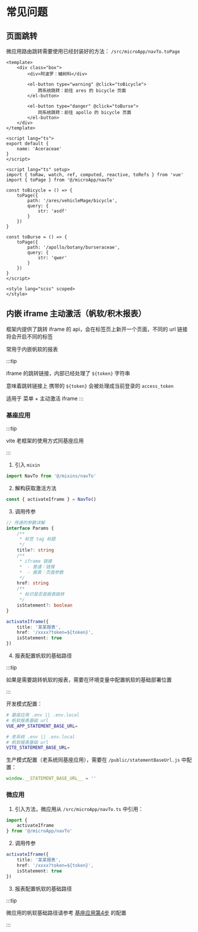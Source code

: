 # 常见问题

## 页面跳转

微应用路由跳转需要使用已经封装好的方法： `/src/microApp/navTo.toPage`

```vue
<template>
    <div class="box">
        <div>阿波罗：槭树科</div>

        <el-button type="warning" @click="toBicycle">
            跨系统跳转：前往 ares 的 bicycle 页面
        </el-button>

        <el-button type="danger" @click="toBurse">
            同系统跳转：前往 apollo 的 bicycle 页面
        </el-button>
    </div>
</template>

<script lang="ts">
export default {
    name: 'Aceraceae'
}
</script>

<script lang="ts" setup>
import { toRaw, watch, ref, computed, reactive, toRefs } from 'vue'
import { toPage } from '@/microApp/navTo'

const toBicycle = () => {
    toPage({
        path: '/ares/vehicleMage/bicycle',
        query: {
            str: 'asdf'
        }
    })
}

const toBurse = () => {
    toPage({
        path: '/apollo/botany/burseraceae',
        query: {
            str: 'qwer'
        }
    })
}
</script>

<style lang="scss" scoped>
</style>
```

## 内嵌 iframe 主动激活（帆软/积木报表）

框架内提供了跳转 iframe 的 api，会在标签页上新开一个页面，不同的 url 链接将会开启不同的标签

常用于内嵌帆软的报表

:::tip

iframe 的跳转链接，内部已经处理了 `${token}` 字符串

意味着跳转链接上 携带的 `${token}` 会被处理成当前登录的 `access_token`

适用于 菜单 + 主动激活 iframe
:::

### 基座应用

:::tip

vite 老框架的使用方式同基座应用

:::

1. 引入 `mixin`

```ts
import NavTo from '@/mixins/navTo'
```

2. 解构获取激活方法

```ts
const { activateIframe } = NavTo()
```

3. 调用传参

```ts
// 传递的参数详解
interface Params { 
    /**
     * 标签 tag 标题
     */
    title?: string
    /**
     * iframe 链接
     *  - 普通：链接
     *  - 报表：页面参数
     */
    href: string
    /**
     * 标识是否是报表跳转
     */
    isStatement?: boolean
}

activateIframe({
    title: '某某报表',
    href: '/xxxx?token=${token}',
    isStatement: true
})
```

4. 报表配置帆软的基础路径

:::tip

如果是需要跳转帆软的报表，需要在环境变量中配置帆软的基础部署位置

:::

开发模式配置：

```zsh
# 基座应用 .env || .env.local
# 帆软报表基础 url
VUE_APP_STATEMENT_BASE_URL=

# 老系统 .env || .env.local
# 帆软报表基础 url
VITE_STATEMENT_BASE_URL=
```

生产模式配置（老系统同基座应用），需要在 `/public/statementBaseUrl.js` 中配置：

```js
window.__STATEMENT_BASE_URL__ = ''
```

### 微应用

1. 引入方法，微应用从 `/src/microApp/navTo.ts` 中引用：

```js
import {
    activateIframe
} from '@/microApp/navTo'
```

2. 调用传参

```ts
activateIframe({
    title: '某某报表',
    href: '/xxxx?token=${token}',
    isStatement: true
})
```

3. 报表配置帆软的基础路径

:::tip

微应用的帆软基础路径请参考 [基座应用第4步](./FAQ.md#基座应用) 的配置

:::
